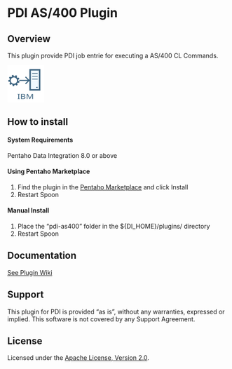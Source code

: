 # PDI AS/400 Plugin #


## Overview

This plugin provide PDI job entrie for executing a AS/400 CL Commands.

![Image](https://github.com/nadment/pdi-as400/blob/master/core/src/main/resources/as400command.svg)


## How to install #

#### System Requirements

Pentaho Data Integration 8.0 or above

#### Using Pentaho Marketplace

1. Find the plugin in the [Pentaho Marketplace](http://www.pentaho.com/marketplace) and click Install
2. Restart Spoon

#### Manual Install

1. Place the “pdi-as400” folder in the ${DI\_HOME}/plugins/ directory
2. Restart Spoon

## Documentation

[See Plugin Wiki](https://github.com/nadment/pdi-as400-plugin/wiki)

## Support

This plugin for PDI is provided “as is”, without any warranties, expressed or implied. This software is not covered by any Support Agreement.

## License

Licensed under the [Apache License, Version 2.0](http://www.apache.org/licenses/LICENSE-2.0).


